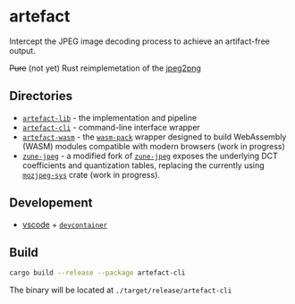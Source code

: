 # artefact

Intercept the JPEG image decoding process to achieve an artifact-free output.

~~Pure~~ (not yet) Rust reimplemetation of the [jpeg2png](https://github.com/ThioJoe/jpeg2png/)

## Directories
- [`artefact-lib`](./artefact-lib/) - the implementation and pipeline
- [`artefact-cli`](./artefact-cli/) - command-line interface wrapper
- [`artefact-wasm`](./artefact-wasm/) - the [`wasm-pack`](https://github.com/rustwasm/wasm-pack) wrapper designed to build WebAssembly (WASM) modules compatible with modern browsers (work in progress)
- [`zune-jpeg`](./zune-jpeg/) - a modified fork of [`zune-jpeg`](https://github.com/etemesi254/zune-image/tree/dev/crates/zune-jpeg) exposes the underlying DCT coefficients and quantization tables, replacing the currently using [`mozjpeg-sys`](https://github.com/kornelski/mozjpeg-sys) crate (work in progress).

## Developement
- [vscode](https://code.visualstudio.com/) + [`devcontainer`](https://marketplace.visualstudio.com/items?itemName=ms-vscode-remote.remote-containers)

## Build
```bash
cargo build --release --package artefact-cli
```

The binary will be located at `./target/release/artefact-cli`
